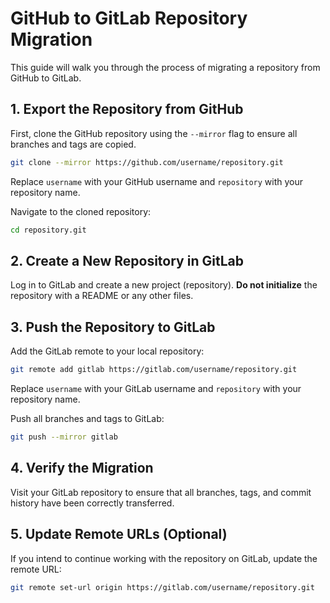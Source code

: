 
# GitHub to GitLab Repository Migration

This guide will walk you through the process of migrating a repository from GitHub to GitLab.

## 1. Export the Repository from GitHub

First, clone the GitHub repository using the `--mirror` flag to ensure all branches and tags are copied.

```bash
git clone --mirror https://github.com/username/repository.git
```

Replace `username` with your GitHub username and `repository` with your repository name.

Navigate to the cloned repository:

```bash
cd repository.git
```

## 2. Create a New Repository in GitLab

Log in to GitLab and create a new project (repository). **Do not initialize** the repository with a README or any other files.

## 3. Push the Repository to GitLab

Add the GitLab remote to your local repository:

```bash
git remote add gitlab https://gitlab.com/username/repository.git
```

Replace `username` with your GitLab username and `repository` with your repository name.

Push all branches and tags to GitLab:

```bash
git push --mirror gitlab
```

## 4. Verify the Migration

Visit your GitLab repository to ensure that all branches, tags, and commit history have been correctly transferred.

## 5. Update Remote URLs (Optional)

If you intend to continue working with the repository on GitLab, update the remote URL:

```bash
git remote set-url origin https://gitlab.com/username/repository.git
```
